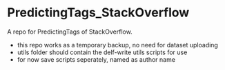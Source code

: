 # PredictingTags_StackOverflow
A repo for PredictingTags of StackOverflow.

* this repo works as a temporary backup, no need for dataset uploading
* utils folder should contain the delf-write utils scripts for use
* for now save scripts seperately, named as author name
